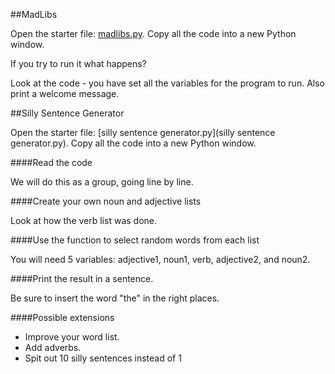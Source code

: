 ##MadLibs

Open the starter file: [madlibs.py](madlibs.py). Copy all the code into a new Python window.

If you try to run it what happens?

Look at the code - you have set all the variables for the program to run. Also print a welcome message.


##Silly Sentence Generator

Open the starter file: [silly sentence generator.py](silly sentence generator.py). Copy all the code into a new Python window.

####Read the code

We will do this as a group, going line by line.

####Create your own noun and adjective lists

Look at how the verb list was done.

####Use the function to select random words from each list

You will need 5 variables: adjective1, noun1, verb, adjective2, and noun2.

####Print the result in a sentence.

Be sure to insert the word "the" in the right places.

####Possible extensions

* Improve your word list.
* Add adverbs.
* Spit out 10 silly sentences instead of 1


